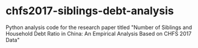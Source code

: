 # chfs2017-siblings-debt-analysis
Python analysis code for the research paper titled "Number of Siblings and Household Debt Ratio in China: An Empirical Analysis Based on CHFS 2017 Data"
